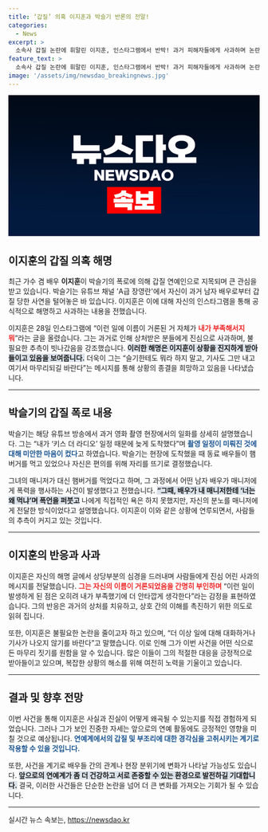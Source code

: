 ```yaml
---
title: ‘갑질’ 의혹 이지훈과 박슬기 반론의 전말!
categories:
  - News
excerpt: >
  소속사 갑질 논란에 휘말린 이지훈, 인스타그램에서 반박! 과거 피해자들에게 사과하며 논란 종식을 요청. 박슬기의 폭로로 촉발된 사태의 진실을 확인해보세요!
feature_text: >
  소속사 갑질 논란에 휘말린 이지훈, 인스타그램에서 반박! 과거 피해자들에게 사과하며 논란 종식을 요청. 박슬기의 폭로로 촉발된 사태의 진실을 확인해보세요!
image: '/assets/img/newsdao_breakingnews.jpg'
---
```


<p><img src="/assets/img/newsdao_breakingnews.jpg" alt="ranknews 속보" /></p>

<h2 data-ke-size="size26">이지훈의 갑질 의혹 해명</h2>

<p data-ke-size="size16">최근 가수 겸 배우 <b>이지훈</b>이 박슬기의 폭로에 의해 갑질 연예인으로 지목되며 큰 관심을 받고 있습니다. 박슬기는 유튜브 채널 'A급 장영란'에서 자신이 과거 남자 배우로부터 갑질 당한 사연을 털어놓은 바 있습니다. 이지훈은 이에 대해 자신의 인스타그램을 통해 공식적으로 해명하고 사과하는 내용을 전했습니다.</p> 

<p data-ke-size="size16">이지훈은 28일 인스타그램에 “이런 일에 이름이 거론된 거 자체가 <b><span style="color: #ee2323;">내가 부족해서지 뭐</span></b>”라는 글을 올렸습니다. 그는 과거로 인해 상처받은 분들에게 진심으로 사과하며, 불필요한 추측이 빗나갔음을 강조했습니다. <b><span style="background-color: #21538527;">이러한 해명은 이지훈이 상황을 진지하게 받아들이고 있음을 보여줍니다.</span></b> 더욱이 그는 “슬기한테도 뭐라 하지 말고, 기사도 그만 내고 여기서 마무리되길 바란다”는 메시지를 통해 상황의 종결을 희망하고 있음을 나타냈습니다.</p>

<hr />

<h2 data-ke-size="size26">박슬기의 갑질 폭로 내용</h2>

<p data-ke-size="size16">박슬기는 해당 유튜브 방송에서 과거 영화 촬영 현장에서의 일화를 상세히 설명했습니다. 그는 “내가 ‘키스 더 라디오’ 일정 때문에 늦게 도착했다”며 <b><span style="color: #1a5490;">촬영 일정이 미뤄진 것에 대해 미안한 마음이 컸다</span></b>고 하였습니다. 박슬기는 현장에 도착했을 때 동료 배우들이 햄버거를 먹고 있었으나 자신은 편의를 위해 자리를 뜨기로 결정했습니다.</p>

<p data-ke-size="size16">그녀의 매니저가 대신 햄버거를 먹었다고 하며, 그 과정에서 어떤 남자 배우가 매니저에게 폭력을 행사하는 사건이 발생했다고 전했습니다. <b><span style="background-color: #21538527;">“그때, 배우가 내 매니저한테 ‘너는 왜 먹냐’며 폭언을 퍼붓고</span></b> 나에게 직접적인 욕은 하지 못했지만, 자신의 분노를 매니저에게 전달한 방식이었다고 설명했습니다. 이지훈이 이와 같은 상황에 연루되면서, 사람들의 추측이 커지고 있는 것입니다.</p>

<hr />

<h2 data-ke-size="size26">이지훈의 반응과 사과</h2>

<p data-ke-size="size16">이지훈은 자신의 해명 글에서 상당부분의 심경을 드러내며 사람들에게 진심 어린 사과의 메시지를 전달했습니다. <b><span style="color: #ee2323;">그는 자신의 이름이 거론되었음을 간명히 부인하며</span></b> “이런 일이 발생하게 된 점은 오히려 내가 부족했기에 더 안타깝게 생각한다”라는 감정을 표현하였습니다. 그의 반응은 과거의 상처를 치유하고, 상호 간의 이해를 촉진하기 위한 의도로 읽혀 집니다.</p> 

<p data-ke-size="size16">또한, 이지훈은 불필요한 논란을 줄이고자 하고 있으며, “더 이상 일에 대해 대화하거나 기사가 나오지 않기를 바란다”고 말했습니다. 이로 인해 그가 이번 사건을 어떤 식으로든 마무리 짓기를 원함을 알 수 있습니다. 많은 이들이 그의 적절한 대응을 긍정적으로 받아들이고 있으며, 복잡한 상황의 해소를 위해 여전히 노력을 기울이고 있습니다.</p>

<hr />

<h2 data-ke-size="size26">결과 및 향후 전망</h2>

<p data-ke-size="size16">이번 사건을 통해 이지훈은 사실과 진실이 어떻게 왜곡될 수 있는지를 직접 경험하게 되었습니다. 그러나 그가 보인 진중한 자세는 앞으로의 연예 활동에도 긍정적인 영향을 미칠 것으로 예상됩니다. <b><span style="color: #1a5490;">연예계에서의 갑질 및 부조리에 대한 경각심을 고취시키는 계기로 작용할 수 있을 것입니다.</span></b></p>

<p data-ke-size="size16">또한, 사건을 계기로 배우들 간의 관계나 현장 분위기에 변화가 나타날 가능성도 있습니다. <b><span style="background-color: #21538527;">앞으로의 연예계가 좀 더 건강하고 서로 존중할 수 있는 환경으로 발전하길 기대합니다.</span></b> 결국, 이러한 사건들은 단순한 논란을 넘어 더 큰 변화를 가져오는 기회가 될 수 있습니다.</p>

<hr />
실시간 뉴스 속보는, <a href="https://newsdao.kr" rel="dofollow">https://newsdao.kr</a>


